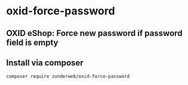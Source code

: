 <h1>oxid-force-password</h1>
<h2>OXID eShop: Force new password if password field is empty</h2>

<h2>Install via composer</h2>
<p><code>composer require zunderweb/oxid-force-password</code></p>
